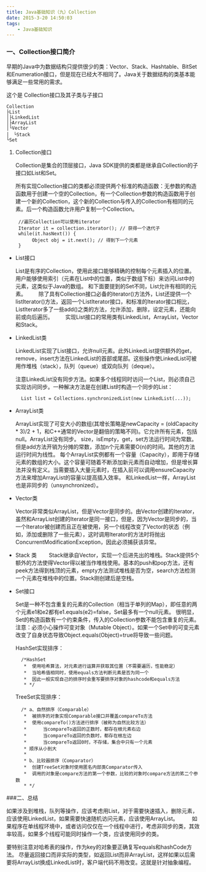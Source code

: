 ```yaml
---
title: Java基础知识（九）Collection
date: 2015-3-20 14:50:03
tags: 
	- Java基础知识
---
```

### 一、Collection接口简介

早期的Java中为数据结构只提供很少的类：Vector、Stack、Hashtable、BitSet和Enumeration接口，但是现在已经大不相同了。Java关于数据结构的类基本能够满足一些常用的需求。

这个是	Collection接口及其子类与子接口

	Collection
	├List
	│├LinkedList
	│├ArrayList
	│└Vector
	│　└Stack
	└Set

1. Collection接口

	Collection是集合的顶层接口，Java SDK提供的类都是继承自Collection的子接口如List和Set。
　

	所有实现Collection接口的类都必须提供两个标准的构造函数：无参数的构造函数用于创建一个空的Collection，有一个Collection参数的构造函数用于创建一个新的Collection，这个新的Collection与传入的Collection有相同的元素。后一个构造函数允许用户复制一个Collection。

		//遍历Collection可以使用iterator
		Iterator it = collection.iterator(); // 获得一个迭代子
		while(it.hasNext()) {
		　　　Object obj = it.next(); // 得到下一个元素
		}
	

*  List接口

	List是有序的Collection，使用此接口能够精确的控制每个元素插入的位置。用户能够使用索引（元素在List中的位置，类似于数组下标）来访问List中的元素，这类似于Java的数组。
	和下面要提到的Set不同，List允许有相同的元素。
　　除了具有Collection接口必备的iterator()方法外，List还提供一个listIterator()方法，返回一个ListIterator接口，和标准的Iterator接口相比，ListIterator多了一些add()之类的方法，允许添加，删除，设定元素，还能向前或向后遍历。
　　实现List接口的常用类有LinkedList，ArrayList，Vector和Stack。

* LinkedList类

	LinkedList实现了List接口，允许null元素。此外LinkedList提供额外的get，remove，insert方法在LinkedList的首部或尾部。这些操作使LinkedList可被用作堆栈（stack），队列（queue）或双向队列（deque）。

	注意LinkedList没有同步方法。如果多个线程同时访问一个List，则必须自己实现访问同步。一种解决方法是在创建List时构造一个同步的List：
　　　

		List list = Collections.synchronizedList(new LinkedList(...));

* ArrayList类

	ArrayList实现了可变大小的数组(其增长策略是newCapacity = (oldCapacity * 3)/2 + 1，和C++通常的Vector是翻倍的策略不同)。它允许所有元素，包括null。ArrayList没有同步。
	size，isEmpty，get，set方法运行时间为常数。但是add方法开销为分摊的常数，添加n个元素需要O(n)的时间。其他的方法运行时间为线性。
	每个ArrayList实例都有一个容量（Capacity），即用于存储元素的数组的大小。这个容量可随着不断添加新元素而自动增加，但是增长算法并没有定义。当需要插入大量元素时，在插入前可以调用ensureCapacity方法来增加ArrayList的容量以提高插入效率。
	和LinkedList一样，ArrayList也是非同步的（unsynchronized）。

* Vector类
　	
	
	Vector非常类似ArrayList，但是Vector是同步的。由Vector创建的Iterator，虽然和ArrayList创建的Iterator是同一接口，但是，因为Vector是同步的，当一个Iterator被创建而且正在被使用，另一个线程改变了Vector的状态（例如，添加或删除了一些元素），这时调用Iterator的方法时将抛出ConcurrentModificationException，因此必须捕获该异常。

* Stack 类
　　Stack继承自Vector，实现一个后进先出的堆栈。Stack提供5个额外的方法使得Vector得以被当作堆栈使用。基本的push和pop方法，还有peek方法得到栈顶的元素，empty方法测试堆栈是否为空，search方法检测一个元素在堆栈中的位置。Stack刚创建后是空栈。

* Set接口

	Set是一种不包含重复的元素的Collection（相当于单列的Map），即任意的两个元素e1和e2都有e1.equals(e2)=false，Set最多有一个null元素。
	很明显，Set的构造函数有一个约束条件，传入的Collection参数不能包含重复的元素。
	注意：必须小心操作可变对象（Mutable Object）。如果一个Set中的可变元素改变了自身状态导致Object.equals(Object)=true将导致一些问题。

	HashSet实现排序：

		/*HashSet
		 * 	使用哈希算法，对元素进行运算并获取其位置（不需要遍历，性能稳定）
		 * 	当哈希值相同时，使用equals方法判断元素是否为同一个
		 *  因此一般实现自己的排序时会重写要排序对象的hashcode和equals方法
		 * */

	TreeSet实现排序：
	
		/* a、自然排序（Comparable）	
		 *  被排序的对象实现Comparable接口并覆盖compareTo方法
		 * 	使用compareTo()方法进行排序（被称为自然比较方法）
		 * 		当compareTo返回的正数时，都存在根元素右边
		 * 		当compareTo返回的负数时，都存在根左边
		 * 		当compareTo返回0时，不存储，集合中只有一个元素
		 * 顺序从小到大
		 * 
		 * b、比较器排序（Comparator）
		 * 	创建TreeSet对象时使用匿名内部类Comparator传入
		 *  调用的对象是compare方法的第一个参数，比较的对象时compare方法的笫二个参数
		 * */
	

###二、总结

如果涉及到堆栈，队列等操作，应该考虑用List，对于需要快速插入，删除元素，应该使用LinkedList，如果需要快速随机访问元素，应该使用ArrayList。
　　
如果程序在单线程环境中，或者访问仅仅在一个线程中进行，考虑非同步的类，其效率较高，如果多个线程可能同时操作一个类，应该使用同步的类。

要特别注意对哈希表的操作，作为key的对象要正确复写equals和hashCode方法。
尽量返回接口而非实际的类型，如返回List而非ArrayList，这样如果以后需要将ArrayList换成LinkedList时，客户端代码不用改变。这就是针对抽象编程。

	